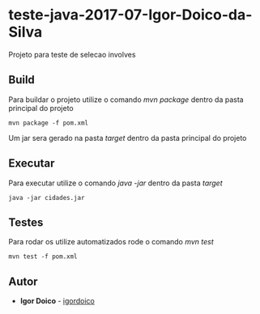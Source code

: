 # teste-java-2017-07-Igor-Doico-da-Silva

Projeto para teste de selecao involves

## Build

Para buildar o projeto utilize o comando _mvn package_ dentro da pasta principal do projeto

```
mvn package -f pom.xml
```

Um jar sera gerado na pasta _target_ dentro da pasta principal do projeto

## Executar

Para executar utilize o comando _java -jar_ dentro da pasta _target_

```
java -jar cidades.jar
```

## Testes

Para rodar os utilize automatizados rode o comando _mvn test_


```
mvn test -f pom.xml
```



## Autor

* **Igor Doico** - [igordoico](https://github.com/igordoico)



